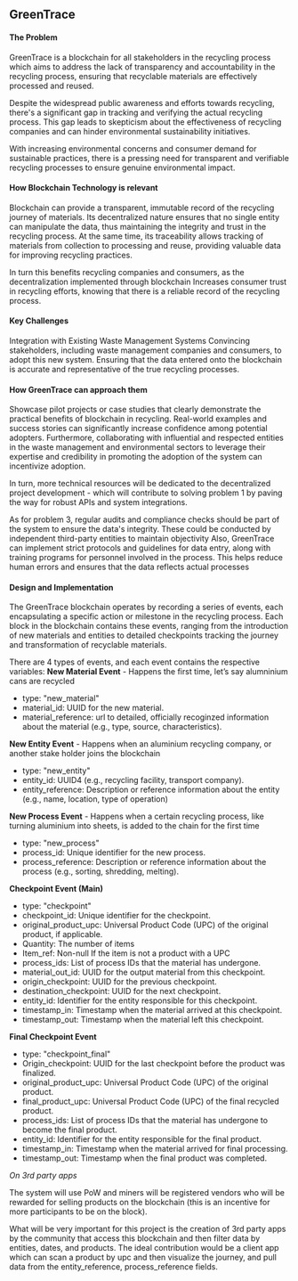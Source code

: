## GreenTrace

#### The Problem

GreenTrace is a blockchain for all stakeholders in the recycling process which aims to address the lack of transparency and accountability in the recycling process, ensuring that recyclable materials are effectively processed and reused.

Despite the widespread public awareness and efforts towards recycling, there's a significant gap in tracking and verifying the actual recycling process. This gap leads to skepticism about the effectiveness of recycling companies and can hinder environmental sustainability initiatives.

With increasing environmental concerns and consumer demand for sustainable practices, there is a pressing need for transparent and verifiable recycling processes to ensure genuine environmental impact.

#### How Blockchain Technology is relevant

Blockchain can provide a transparent, immutable record of the recycling journey of materials. Its decentralized nature ensures that no single entity can manipulate the data, thus maintaining the integrity and trust in the recycling process. At the same time, its traceability allows tracking of materials from collection to processing and reuse, providing valuable data for improving recycling practices.

In turn this benefits recycling companies and consumers, as the decentralization implemented through blockchain Increases consumer trust in recycling efforts, knowing that there is a reliable record of the recycling process.


#### Key Challenges

Integration with Existing Waste Management Systems
Convincing stakeholders, including waste management companies and consumers, to adopt this new system.
Ensuring that the data entered onto the blockchain is accurate and representative of the true recycling processes.

#### How GreenTrace can approach them

Showcase pilot projects or case studies that clearly demonstrate the practical benefits of blockchain in recycling. Real-world examples and success stories can significantly increase confidence among potential adopters. Furthermore, collaborating with influential and respected entities in the waste management and environmental sectors to leverage their expertise and credibility in promoting the adoption of the system can incentivize adoption.

In turn, more technical resources will be dedicated to the decentralized project development - which will contribute to solving problem 1 by paving the way for robust APIs and system integrations.

As for problem 3, regular audits and compliance checks should be part of the system to ensure the data's integrity. These could be conducted by independent third-party entities to maintain objectivity Also, GreenTrace can implement strict protocols and guidelines for data entry, along with training programs for personnel involved in the process. This helps reduce human errors and ensures that the data reflects actual processes


#### Design and Implementation

The GreenTrace blockchain operates by recording a series of events, each encapsulating a specific action or milestone in the recycling process. Each block in the blockchain contains these events, ranging from the introduction of new materials and entities to detailed checkpoints tracking the journey and transformation of recyclable materials.

There are 4 types of events, and each event contains the respective variables:
**New Material Event** - Happens the first time, let’s say alumninium cans are recycled


- type: "new_material"
- material_id: UUID for the new material.
- material_reference: url to detailed, officially recoginzed information about the material (e.g., type, source,   characteristics).

**New Entity Event** - Happens when an aluminium recycling company, or another stake holder joins the blockchain

- type: "new_entity"
- entity_id: UUID4 (e.g., recycling facility, transport company).
- entity_reference: Description or reference information about the entity (e.g., name, location, type of operation)

**New Process Event** - Happens when a certain recycling process, like turning aluminium into sheets, is added to the chain for the first time

- type: "new_process"
- process_id: Unique identifier for the new process.
- process_reference: Description or reference information about the process (e.g., sorting, shredding, melting).

**Checkpoint Event (Main)**

-	type: "checkpoint"
-	checkpoint_id: Unique identifier for the checkpoint.
-	original_product_upc: Universal Product Code (UPC) of the original product, if applicable.
-	Quantity: The number of items
-	Item_ref: Non-null If the item is not a product with a UPC
-	process_ids: List of process IDs that the material has undergone.
-	material_out_id: UUID for the output material from this checkpoint.
-	origin_checkpoint: UUID for the previous checkpoint.
-	destination_checkpoint: UUID for the next checkpoint.
-	entity_id: Identifier for the entity responsible for this checkpoint.
-	timestamp_in: Timestamp when the material arrived at this checkpoint.
-	timestamp_out: Timestamp when the material left this checkpoint.

**Final Checkpoint Event**

-	type: "checkpoint_final"
-	Origin_checkpoint: UUID for the last checkpoint before the product was finalized.
-	original_product_upc: Universal Product Code (UPC) of the original product.
-	final_product_upc: Universal Product Code (UPC) of the final recycled product.
-	process_ids: List of process IDs that the material has undergone to become the final product.
-	entity_id: Identifier for the entity responsible for the final product.
-	timestamp_in: Timestamp when the material arrived for final processing.
-	timestamp_out: Timestamp when the final product was completed.

*On 3rd party apps*

The system will use PoW and miners will be registered vendors who will be rewarded for selling products on the blockchain (this is an incentive for more participants to be on the block).

What will be very important for this project is the creation of 3rd party apps by the community that access this blockchain and then filter data by entities, dates, and products. The ideal contribution would be a client app which can scan a product by upc and then visualize the journey, and pull data from the entity_reference, process_reference fields.
